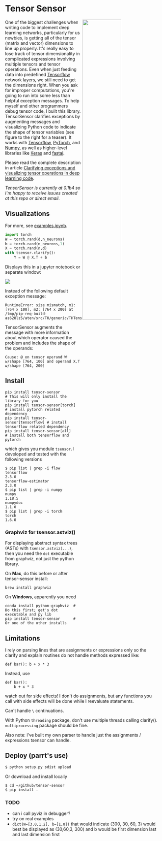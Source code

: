 # Tensor Sensor

<img src="https://explained.ai/tensor-sensor/images/teaser.png" width="50%" align="right">One of the biggest challenges when writing code to implement deep learning networks, particularly for us newbies, is getting all of the tensor (matrix and vector) dimensions to line up properly. It's really easy to lose track of tensor dimensionality in complicated expressions involving multiple tensors and tensor operations.  Even when just feeding data into predefined [Tensorflow](https://www.tensorflow.org/) network layers, we still need to get the dimensions right. When you ask for improper computations, you're going to run into some less than helpful exception messages.  To help myself and other programmers debug tensor code, I built this library.  TensorSensor clarifies exceptions by augmenting messages and visualizing Python code to indicate the shape of tensor variables (see figure to the right for a teaser). It works with [Tensorflow](https://www.tensorflow.org/), [PyTorch](https://pytorch.org/), and [Numpy](https://numpy.org/), as well as higher-level libraries like [Keras](https://keras.io/) and [fastai](https://www.fast.ai/).

Please read the complete description in article [Clarifying exceptions and visualizing tensor operations in deep learning code](https://explained.ai/tensor-sensor/index.html).

*TensorSensor is currently at 0.1b4 so I'm happy to receive issues created at this repo or direct email*.

## Visualizations

For more, see [examples.ipynb](testing/examples.ipynb).

```python
import torch
W = torch.rand(d,n_neurons)
b = torch.rand(n_neurons,1)
X = torch.rand(n,d)
with tsensor.clarify():
    Y = W @ X.T + b
```

Displays this in a jupyter notebook or separate window:

<img src="https://explained.ai/tensor-sensor/images/mm.svg">

Instead of the following default exception message:

```
RuntimeError: size mismatch, m1: [764 x 100], m2: [764 x 200] at /tmp/pip-req-build-as628lz5/aten/src/TH/generic/THTensorMath.cpp:41
```

TensorSensor augments the message with more information about which operator caused the problem and includes the shape of the operands:

```
Cause: @ on tensor operand W w/shape [764, 100] and operand X.T w/shape [764, 200]
```


## Install

```
pip install tensor-sensor             # This will only install the library for you
pip install tensor-sensor[torch]      # install pytorch related dependency
pip install tensor-sensor[tensorflow] # install tensorflow related dependency
pip install tensor-sensor[all]        # install both tensorflow and pytorch
```

which gives you module `tsensor`. I developed and tested with the following versions

```
$ pip list | grep -i flow
tensorflow                         2.3.0
tensorflow-estimator               2.3.0
$ pip list | grep -i numpy
numpy                              1.18.5
numpydoc                           1.1.0
$ pip list | grep -i torch
torch                              1.6.0
```

### Graphviz for tsensor.astviz()

For displaying abstract syntax trees (ASTs) with `tsensor.astviz(...)`, then you need the `dot` executable from graphviz, not just the python library. 

On **Mac**, do this before or after tensor-sensor install:

```
brew install graphviz
```

On **Windows**, apparently you need

```
conda install python-graphviz  # Do this first; get's dot executable and py lib
pip install tensor-sensor      # Or one of the other installs
```


## Limitations

I rely on parsing lines that are assignments or expressions only so the clarify and explain routines do not handle methods expressed like:

```
def bar(): b + x * 3
```

Instead, use

```
def bar():
	b + x * 3
```

watch out for side effects!  I don't do assignments, but any functions you call with side effects will be done while I reevaluate statements.

Can't handle `\` continuations.

With Python `threading` package, don't use multiple threads calling clarify(). `multiprocessing` package should be fine.

Also note: I've built my own parser to handle just the assignments / expressions tsensor can handle.

## Deploy (parrt's use)

```bash
$ python setup.py sdist upload 
```

Or download and install locally

```bash
$ cd ~/github/tensor-sensor
$ pip install .
```

### TODO

* can i call pyviz in debugger?
* try on real examples
* `dict(W=[3,0,1,2], b=[1,0])` that would indicate (300, 30, 60, 3) would best be displayed as (30,60,3, 300) and b would be  first dimension last and last dimension first

